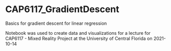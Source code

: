 # CAP6117_GradientDescent
Basics for gradient descent for linear regression


Notebook was used to create data and visualizations for a lecture for CAP6117 - Mixed Reality Project at the University of Central Florida on 2021-10-14
